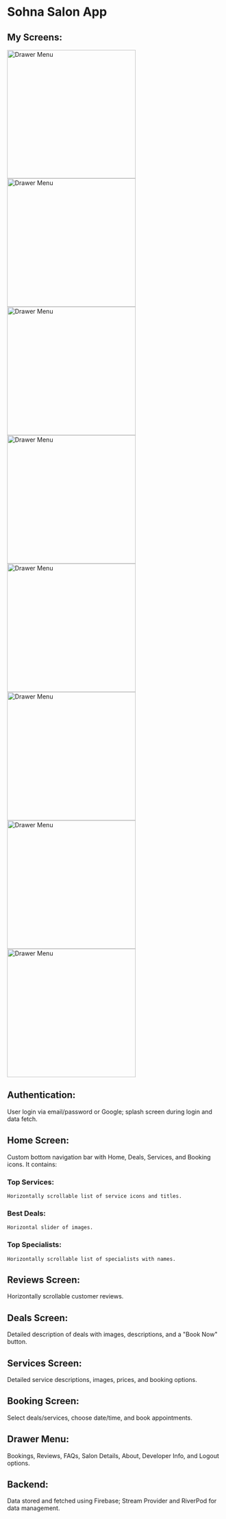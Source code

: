 # Sohna Salon App

## My Screens:
  <div style="display: flex; flex-wrap: wrap;">
  <img src="assets/1.jpg" alt="Drawer Menu" width="300"/>
  <img src="assets/2.jpg" alt="Drawer Menu" width="300"/>
  <img src="assets/3.jpg" alt="Drawer Menu" width="300"/>
  <img src="assets/5.jpg" alt="Drawer Menu" width="300"/>
  <img src="assets/6.jpg" alt="Drawer Menu" width="300"/>
  <img src="assets/7.jpg" alt="Drawer Menu" width="300"/>
  <img src="assets/8.jpg" alt="Drawer Menu" width="300"/>
  <img src="assets/4.jpg" alt="Drawer Menu" width="300"/>
</div>

## Authentication: 
  User login via email/password or Google; splash screen during login and data fetch.

## Home Screen: 
  Custom bottom navigation bar with Home, Deals, Services, and Booking icons. It contains:
  ### Top Services: 
    Horizontally scrollable list of service icons and titles.
  ### Best Deals: 
    Horizontal slider of images.
  ### Top Specialists: 
    Horizontally scrollable list of specialists with names.

## Reviews Screen: 
  Horizontally scrollable customer reviews.

## Deals Screen: 
  Detailed description of deals with images, descriptions, and a "Book Now" button.

## Services Screen:
  Detailed service descriptions, images, prices, and booking options.

## Booking Screen: 
  Select deals/services, choose date/time, and book appointments.

## Drawer Menu: 
  Bookings, Reviews, FAQs, Salon Details, About, Developer Info, and Logout options.

## Backend: 
  Data stored and fetched using Firebase; Stream Provider and RiverPod for data management.
